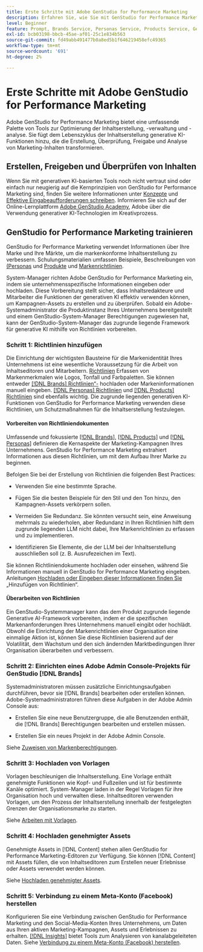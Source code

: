 ```yaml
---
title: Erste Schritte mit Adobe GenStudio for Performance Marketing
description: Erfahren Sie, wie Sie mit GenStudio for Performance Marketing beginnen, um neue Marketing-Inhalte zu generieren, die auf Ihre Marken abgestimmt sind.
level: Beginner
feature: Prompt, Brands Service, Personas Service, Products Service, Generative AI, Guidelines
exl-id: bcb03198-bbcb-45ae-af01-25c1e834b563
source-git-commit: fd49abb491477b0a8ed5b1f646219458efc49365
workflow-type: tm+mt
source-wordcount: '691'
ht-degree: 2%

---
```


# Erste Schritte mit Adobe GenStudio for Performance Marketing

Adobe GenStudio for Performance Marketing bietet eine umfassende Palette von Tools zur Optimierung der Inhaltserstellung, -verwaltung und -analyse. Sie fügt dem Lebenszyklus der Inhaltserstellung generative KI-Funktionen hinzu, die die Erstellung, Überprüfung, Freigabe und Analyse von Marketing-Inhalten transformieren.

## Erstellen, Freigeben und Überprüfen von Inhalten

Wenn Sie mit generativen KI-basierten Tools noch nicht vertraut sind oder einfach nur neugierig auf die Kernprinzipien von GenStudio for Performance Marketing sind, finden Sie weitere Informationen unter [Konzepte](concepts.md) und [Effektive Eingabeaufforderungen schreiben](effective-prompts.md). Informieren Sie sich auf der Online-Lernplattform [Adobe GenStudio Academy](https://learningmanager.adobe.com/genstudioacademy), Adobe über die Verwendung generativer KI-Technologien im Kreativprozess.

## GenStudio for Performance Marketing trainieren

GenStudio for Performance Marketing verwendet Informationen über Ihre Marke und Ihre Märkte, um die markenkonforme Inhaltserstellung zu verbessern. Schulungsmaterialien umfassen Beispiele, Beschreibungen von [ (Personas](/help/user-guide/guidelines/personas.md) und [Produkte](/help/user-guide/guidelines/products.md) und [Markenrichtlinien](/help/user-guide/guidelines/overview.md).

System-Manager richten Adobe GenStudio for Performance Marketing ein, indem sie unternehmensspezifische Informationen eingeben oder hochladen. Diese Vorbereitung stellt sicher, dass Inhaltsredakteure und Mitarbeiter die Funktionen der generativen KI effektiv verwenden können, um Kampagnen-Assets zu erstellen und zu überprüfen. Sobald ein Adobe-Systemadministrator die Produktinstanz Ihres Unternehmens bereitgestellt und einem GenStudio-System-Manager Berechtigungen zugewiesen hat, kann der GenStudio-System-Manager das zugrunde liegende Framework für generative KI mithilfe von Richtlinien vorbereiten.

### Schritt 1: Richtlinien hinzufügen

Die Einrichtung der wichtigsten Bausteine für die Markenidentität Ihres Unternehmens ist eine wesentliche Voraussetzung für die Arbeit von Inhaltseditoren und Mitarbeitern. [Richtlinien](./guidelines/overview.md) Erfassen von Markenmerkmalen wie Logos, Tonfall und Farbpaletten. Sie können entweder [[!DNL Brands] Richtlinien“-](./guidelines/brands.md) hochladen oder Markeninformationen manuell eingeben. [[!DNL Personas] Richtlinien](./guidelines/personas.md) und [[!DNL Products] Richtlinien](./guidelines/products.md) sind ebenfalls wichtig. Die zugrunde liegenden generativen KI-Funktionen von GenStudio for Performance Marketing verwenden diese Richtlinien, um Schutzmaßnahmen für die Inhaltserstellung festzulegen.

#### Vorbereiten von Richtliniendokumenten

Umfassende und fokussierte [[!DNL Brands]](./guidelines/brands.md), [[!DNL Products]](./guidelines/products.md) und [[!DNL Personas]](./guidelines/personas.md) definieren die Kernaspekte der Marketing-Kampagnen Ihres Unternehmens. GenStudio for Performance Marketing extrahiert Informationen aus diesen Richtlinien, um mit dem Aufbau Ihrer Marke zu beginnen.

Befolgen Sie bei der Erstellung von Richtlinien die folgenden Best Practices:

* Verwenden Sie eine bestimmte Sprache.

* Fügen Sie die besten Beispiele für den Stil und den Ton hinzu, den Kampagnen-Assets verkörpern sollen.

* Vermeiden Sie Redundanz. Sie könnten versucht sein, eine Anweisung mehrmals zu wiederholen, aber Redundanz in Ihren Richtlinien hilft dem zugrunde liegenden LLM nicht dabei, Ihre Markenrichtlinien zu erfassen und zu implementieren.

* Identifizieren Sie Elemente, die der LLM bei der Inhaltserstellung ausschließen soll (z. B. Ausrufezeichen im Text).

Sie können Richtliniendokumente hochladen oder einsehen, während Sie Informationen manuell in GenStudio for Performance Marketing eingeben. Anleitungen [ Hochladen oder Eingeben dieser Informationen finden Sie ](./guidelines/overview.md) „Hinzufügen von Richtlinien“.

#### Überarbeiten von Richtlinien

Ein GenStudio-Systemmanager kann das dem Produkt zugrunde liegende Generative AI-Framework vorbereiten, indem er die spezifischen Markenanforderungen Ihres Unternehmens manuell eingibt oder hochlädt. Obwohl die Einrichtung der Markenrichtlinien einer Organisation eine einmalige Aktion ist, können Sie diese Richtlinien basierend auf der Volatilität, dem Wachstum und den sich ändernden Marktbedingungen Ihrer Organisation überarbeiten und verbessern.

### Schritt 2: Einrichten eines Adobe Admin Console-Projekts für GenStudio [!DNL Brands]

Systemadministratoren müssen zusätzliche Einrichtungsaufgaben durchführen, bevor sie [!DNL Brands] bearbeiten oder erstellen können. Adobe-Systemadministratoren führen diese Aufgaben in der Adobe Admin Console aus:

* Erstellen Sie eine neue Benutzergruppe, die alle Benutzenden enthält, die [!DNL Brands] Berechtigungen bearbeiten und erstellen müssen.

* Erstellen Sie ein neues Projekt in der Adobe Admin Console.

Siehe [Zuweisen von Markenberechtigungen](configure-brand-permissions.md).

### Schritt 3: Hochladen von Vorlagen

Vorlagen beschleunigen die Inhaltserstellung. Eine Vorlage enthält genehmigte Funktionen wie Kopf- und Fußzeilen und ist für bestimmte Kanäle optimiert. System-Manager laden in der Regel Vorlagen für ihre Organisation hoch und verwalten diese. Inhaltseditoren verwenden Vorlagen, um den Prozess der Inhaltserstellung innerhalb der festgelegten Grenzen der Organisationsmarke zu starten.

Siehe [Arbeiten mit Vorlagen](./content/use-templates.md).

### Schritt 4: Hochladen genehmigter Assets

Genehmigte Assets in [!DNL Content] stehen allen GenStudio for Performance Marketing-Editoren zur Verfügung. Sie können [!DNL Content] mit Assets füllen, die von Inhaltseditoren zum Erstellen neuer Erlebnisse oder Assets verwendet werden können.

Siehe [Hochladen genehmigter Assets](./content/manage-assets.md).

### Schritt 5: Verbindung zu einem Meta-Konto (Facebook) herstellen

Konfigurieren Sie eine Verbindung zwischen GenStudio for Performance Marketing und den Social-Media-Konten Ihres Unternehmens, um Daten aus Ihren aktiven Marketing-Kampagnen, Assets und Erlebnissen zu erhalten. [[!DNL Insights]](./insights/overview.md) bietet Tools zum Analysieren von kanalabgeleiteten Daten. Siehe [Verbindung zu einem Meta-Konto (Facebook) herstellen](./insights/connect-channel.md#meta-ads-connect).
